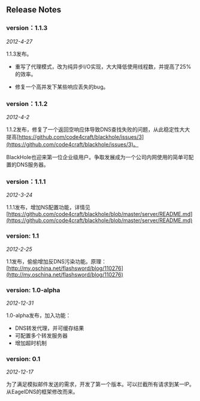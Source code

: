 Release Notes
----

### version：1.1.3
*2012-4-27*

1.1.3发布。

* 重写了代理模式，​改为纯异步I/O实现，大大降低使用线程数，并提高了25%的效率。

* 修复一个高并发下某些响应丢失的bug。

### version：1.1.2
*2012-4-2*

1.1.2发布，修复了一个返回空响应体导致DNS查找失败的问题，从此稳定性大大提高[https://github.com/code4craft/blackhole/issues/3](https://github.com/code4craft/blackhole/issues/3)。

BlackHole也迎来第一位企业级用户。争取发展成为一个公司内网使用的简单可配置的DNS服务器。

### version：1.1.1
*2012-3-24*

1.1.1发布，增加NS配置功能，详情见[https://github.com/code4craft/blackhole/blob/master/server/README.md](https://github.com/code4craft/blackhole/blob/master/server/README.md)

### version: 1.1
*2012-2-25*

1.1发布，偷偷增加反DNS污染功能。原理：
[http://my.oschina.net/flashsword/blog/110276](http://my.oschina.net/flashsword/blog/110276)

### version: 1.0-alpha
*2012-12-31*

1.0-alpha发布，加入功能：

* DNS转发代理，并可缓存结果
* 可配置多个转发服务器
* 增加超时机制

### version: 0.1 
*2012-12-17*

为了满足模拟邮件发送的需求，开发了第一个版本。可以拦截所有请求到某一IP。从EagelDNS的框架修改而来。



